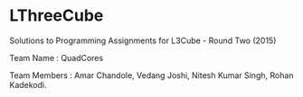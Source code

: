 # LThreeCube
Solutions to Programming Assignments for L3Cube - Round Two (2015)

Team Name : QuadCores

Team Members :
Amar Chandole,
Vedang Joshi,
Nitesh Kumar Singh,
Rohan Kadekodi.
